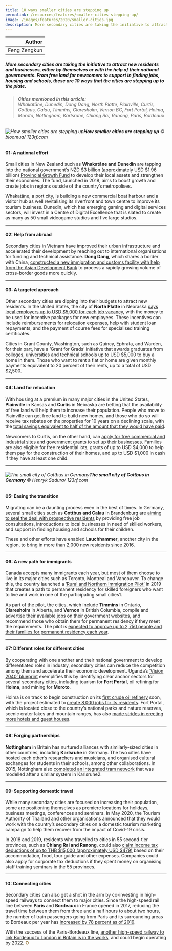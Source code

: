 ```yaml
---
title: 10 ways smaller cities are stepping up
permalink: /resources/features/smaller-cities-stepping-up/
image: /images/features/2020/smaller-cities.jpg
description: More secondary cities are taking the initiative to attract new residents and businesses, either by themselves or with the help of their national governments. From free land for newcomers to support in finding jobs, housing and schools, these are 10 ways that the cities are stepping up to the plate.
---
```


| Author |
|---:|
| Feng Zengkun |

##### More secondary cities are taking the initiative to attract new residents and businesses, either by themselves or with the help of their national governments. From free land for newcomers to support in finding jobs, housing and schools, these are 10 ways that the cities are stepping up to the plate.

> ###### **Cities mentioned in this article:** <br> Whakatāne, Dunedin, Dong Dang, North Platte, Plainville, Curtis, Cottbus, Calau, Timmins, Claresholm, Vernon BC, Fort Portal, Hoima, Moroto, Nottingham, Karlsruhe, Chiang Rai, Ranong, Paris, Bordeaux

###### ![How smaller cities are stepping up](/images/features/2020/smaller-cities.jpg/)**How smaller cities are stepping up** © bloomua/ 123rf.com

#### **01: A national effort**

Small cities in New Zealand such as **Whakatāne and Dunedin** are tapping into the national government’s NZD $3 billion (approximately USD $1.96 billion) [Provincial Growth Fund](https://www.nzherald.co.nz/nz/news/article.cfm?c_id=1&objectid=12000424) to develop their local assets and strengthen their economies. The fund, launched in 2018, aims to boost growth and create jobs in regions outside of the country’s metropolises. 

Whakatāne, a port city, is building a new commercial boat harbour and a visitor hub as well revitalising its riverfront and town centre to improve its tourism business. Dunedin, which has emerging gaming and digital services sectors, will invest in a Centre of Digital Excellence that is slated to create as many as 50 small videogame studios and five large studios.   

---

#### **02: Help from abroad**

Secondary cities in Vietnam have improved their urban infrastructure and accelerated their development by reaching out to international organisations for funding and technical assistance. **Dong Dang**, which shares a border with China, [constructed a new immigration and customs facility with help from the Asian Development Bank](https://www.livablecities.info/vietnam-secondary-cities) to process a rapidly growing volume of cross-border goods more quickly.

---

#### **03: A targeted approach**

Other secondary cities are dipping into their budgets to attract new residents. In the United States, the city of **North Platte** in Nebraska [pays local employers up to USD $5,000 for each job vacancy](http://www.nparea.com/worknp), with the money to be used for incentive packages for new employees. These incentives can include reimbursements for relocation expenses, help with student loan repayments, and the payment of course fees for specialised training certificates. 

Cities in Grant County, Washington, such as Quincy, Ephrata, and Warden, for their part, have a ‘Grant for Grads’ initiative that awards graduates from colleges, universities and technical schools up to USD $5,000 to buy a home in them. Those who want to rent a flat or home are given monthly payments equivalent to 20 percent of their rents, up to a total of USD $2,500. 

---

#### **04: Land for relocation**

With housing at a premium in many major cities in the United States, **Plainville** in Kansas and **Curtis** in Nebraska are betting that the availability of free land will help them to increase their population. People who move to Plainville can get free land to build new homes, and those who do so will receive tax rebates on the properties for 10 years on a declining scale, with the [total savings equivalent to half of the amount that they would have paid](http://rookscounty.net/free_homesites).

Newcomers to Curtis, on the other hand, can [apply for free commercial and industrial sites and government grants to set up their businesses](https://www.curtisnebraska.com/copy-of-medicine-valley-economic-de). Families are also eligible for free residential lots, grants of up to USD $4,000 to help them pay for the construction of their homes, and up to USD $1,000 in cash if they have at least one child. 

---

###### ![The small city of Cottbus in Germany](/images/features/2020/cottbus.jpg/)**The small city of Cottbus in Germany** © Henryk Sadura/ 123rf.com

#### **05: Easing the transition**

Migrating can be a daunting process even in the best of times. In Germany, several small cities such as **Cottbus and Calau** in Brandenburg are [aiming to seal the deal with prospective residents](https://www.nbcnews.com/news/world/decades-after-fall-berlin-wall-east-german-towns-try-lure-n1078636) by providing free job consultations, introductions to local businesses in need of skilled workers, and support in finding housing and schools for their children. 

These and other efforts have enabled **Lauchhammer**, another city in the region, to bring in more than 2,000 new residents since 2016.

---

#### **06: A new path for immigrants**

Canada accepts many immigrants each year, but most of them choose to live in its major cities such as Toronto, Montreal and Vancouver. To change this, the country launched a [‘Rural and Northern Immigration Pilot’](https://www.canada.ca/en/immigration-refugees-citizenship/services/immigrate-canada/rural-northern-immigration-pilot.html) in 2019 that creates a path to permanent residency for skilled foreigners who want to live and work in one of the participating small cities1.

As part of the pilot, the cities, which include **Timmins** in Ontario, **Claresholm** in Alberta, and **Vernon** in British Columbia, compile and advertise their available jobs on their government websites, and recommend those who obtain them for permanent residency if they meet the requirements. The pilot is [expected to approve up to 2,750 people and their families for permanent residency each year](https://www.cicnews.com/2019/11/two-rural-and-northern-immigration-pilot-communities-now-accepting-applications-1113194.html#gs.aq15vo).

---

#### **07: Different roles for different cities**

By cooperating with one another and their national government to develop differentiated roles in industry, secondary cities can reduce the competition among them and accelerate their economic development. Uganda’s [‘Vision 2040’ blueprint](https://www.arup.com/-/media/arup/files/publications/f/future-cities-africa--uganda.pdf) exemplifies this by identifying clear anchor sectors for several secondary cities, including tourism for **Fort Portal**, oil refining for **Hoima**, and mining for **Moroto**. 

Hoima is on track to begin construction on its [first crude oil refinery](https://www.newvision.co.ug/news/1513828/uganda-eyes-oil-barrel) soon, with the project estimated to [create 8,000 jobs for its residents](https://platform.africainvestmentforum.com/projects/details/191601). Fort Portal, which is located close to the country’s national parks and nature reserves, scenic crater lakes and mountain ranges, has also [made strides in erecting more hotels and guest houses](https://www.monitor.co.ug/artsculture/Travel/Fort-Portal-eyes-tourism-city-status-/691238-4771838-lhhoc9z/index.html). 

---

#### **08: Forging partnerships**

**Nottingham** in Britain has nurtured alliances with similarly-sized cities in other countries, including **Karlsruhe** in Germany. The two cities have hosted each other’s researchers and musicians, and organised cultural exchanges for students in their schools, among other collaborations. In 2015, Nottingham also [completed an integrated tram network](http://www.mynottinghamnews.co.uk/nottinghams-extended-tram-network-will-boost-citys-economy-4/) that was modelled after a similar system in Karlsruhe2.  

---

#### **09: Supporting domestic travel**

While many secondary cities are focused on increasing their population, some are positioning themselves as premiere locations for holidays, business meetings, conferences and seminars. In May 2020, the Tourism Authority of Thailand and other organisations announced that they would work with the country’s secondary cities on a domestic tourism marketing campaign to help them recover from the impact of Covid-19 crisis. 

In 2018 and 2019, residents who travelled to cities in 55 second-tier provinces, such as **Chiang Rai and Ranong**, could also [claim income tax deductions of up to THB $15,000 (approximately USD $479)](https://www.bangkokpost.com/business/1663680/tax-break-for-second-tier-provinces-stays) based on their accommodation, food, tour guide and other expenses. Companies could also apply for corporate tax deductions if they spent money on organising staff training seminars in the 55 provinces. 

---

#### **10: Connecting cities** 

Secondary cities can also get a shot in the arm by co-investing in high-speed railways to connect them to major cities. Since the high-speed rail line between **Paris** and **Bordeaux** in France opened in 2017, reducing the travel time between them from three and a half hours to about two hours, the number of train passengers going from Paris and its surrounding areas to Bordeaux per year has [increased by 78 percent as of 2019](https://www.lisea.fr/wp-content/uploads/2020/06/LISEA_Activity-report-2019.pdf). 

With the success of the Paris-Bordeaux line, [another high-speed railway to link Bordeaux to London in Britain is in the works](https://www.independent.co.uk/news/world/europe/london-bordeaux-trains-high-speed-rail-france-sncf-a9381056.html), and could begin operating by 2022. **<font color="#967942">O</font>**
